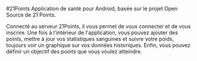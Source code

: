 #21Points
Application de santé pour Android, basée sur le projet Open Source de 21 Points.

Connecté au serveur 21Points, il vous permet de vous connecter et de vous inscrire. Une fois à l'intérieur de l'application, vous pouvez ajouter des points, mettre à jour vos statistiques sanguines et suivre votre poids, toujours voir un graphique sur vos données historiques. Enfin, vous pouvez définir un objectif des points que vous voulez atteindre.

